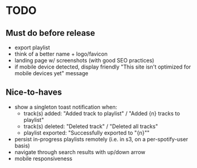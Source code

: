 # TODO

## Must do before release
* export playlist
* think of a better name + logo/favicon
* landing page w/ screenshots (with good SEO practices)
* if mobile device detected, display friendly "This site isn't optimized for mobile devices yet" message

## Nice-to-haves
* show a singleton toast notification when:
  * track(s) added: "Added track to playlist" / "Added {n} tracks to playlist"
  * track(s) deleted: "Deleted track" / "Deleted all tracks"
  * playlist exported: "Successfully exported to "{n}"" 
* persist in-progress playlists remotely (i.e. in s3, on a per-spotify-user basis)
* navigate through search results with up/down arrow
* mobile responsiveness

